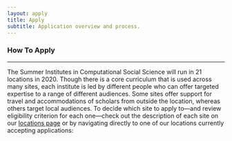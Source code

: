 ```yaml
---
layout: apply
title: Apply
subtitle: Application overview and process.
---
```


### How To Apply

---

The Summer Institutes in Computational Social Science will run in 21 locations in 2020. Though there is a core curriculum that is used across many sites, each institute is led by different people who can offer targeted expertise to a range of different audiences. Some sites offer support for travel and accommodations of scholars from outside the location, whereas others target local audiences. To decide which site to apply to—and review eligibility criterion for each one—check out the description of each site on our [locations page](locations) or by navigating directly to one of our locations currently accepting applications:
